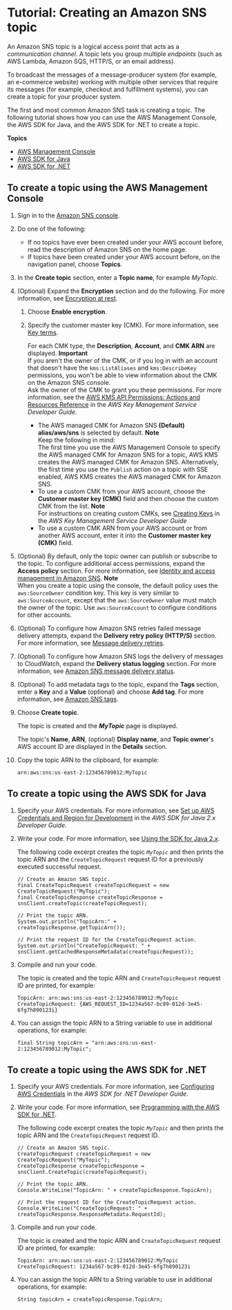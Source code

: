 # Tutorial: Creating an Amazon SNS topic<a name="sns-tutorial-create-topic"></a>

An Amazon SNS topic is a logical access point that acts as a *communication channel*\. A topic lets you group multiple *endpoints* \(such as AWS Lambda, Amazon SQS, HTTP/S, or an email address\)\.

To broadcast the messages of a message\-producer system \(for example, an e\-commerce website\) working with multiple other services that require its messages \(for example, checkout and fulfillment systems\), you can create a topic for your producer system\.

The first and most common Amazon SNS task is creating a topic\. The following tutorial shows how you can use the AWS Management Console, the AWS SDK for Java, and the AWS SDK for \.NET to create a topic\.

**Topics**
+ [AWS Management Console](#create-topic-aws-console)
+ [AWS SDK for Java](#create-topic-aws-java)
+ [AWS SDK for \.NET](#create-topic-aws-dot-net)

## To create a topic using the AWS Management Console<a name="create-topic-aws-console"></a>

1. Sign in to the [Amazon SNS console](https://console.aws.amazon.com/sns/home)\.

1. Do one of the following:
   + If no topics have ever been created under your AWS account before, read the description of Amazon SNS on the home page\.
   + If topics have been created under your AWS account before, on the navigation panel, choose **Topics**\.

1. In the **Create topic** section, enter a **Topic name**, for example *MyTopic*\.

1. \(Optional\) Expand the **Encryption** section and do the following\. For more information, see [Encryption at rest](sns-server-side-encryption.md)\.

   1. Choose **Enable encryption**\.

   1. Specify the customer master key \(CMK\)\. For more information, see [Key terms](sns-server-side-encryption.md#sse-key-terms)\.

      For each CMK type, the **Description**, **Account**, and **CMK ARN** are displayed\.
**Important**  
If you aren't the owner of the CMK, or if you log in with an account that doesn't have the `kms:ListAliases` and `kms:DescribeKey` permissions, you won't be able to view information about the CMK on the Amazon SNS console\.  
Ask the owner of the CMK to grant you these permissions\. For more information, see the [AWS KMS API Permissions: Actions and Resources Reference](https://docs.aws.amazon.com/kms/latest/developerguide/kms-api-permissions-reference.html) in the *AWS Key Management Service Developer Guide*\.
      + The AWS managed CMK for Amazon SNS **\(Default\) alias/aws/sns** is selected by default\.
**Note**  
Keep the following in mind:  
The first time you use the AWS Management Console to specify the AWS managed CMK for Amazon SNS for a topic, AWS KMS creates the AWS managed CMK for Amazon SNS\.
Alternatively, the first time you use the `Publish` action on a topic with SSE enabled, AWS KMS creates the AWS managed CMK for Amazon SNS\.
      + To use a custom CMK from your AWS account, choose the **Customer master key \(CMK\)** field and then choose the custom CMK from the list\.
**Note**  
For instructions on creating custom CMKs, see [Creating Keys](https://docs.aws.amazon.com/kms/latest/developerguide/create-keys.html) in the *AWS Key Management Service Developer Guide*
      + To use a custom CMK ARN from your AWS account or from another AWS account, enter it into the **Customer master key \(CMK\)** field\.

1. \(Optional\) By default, only the topic owner can publish or subscribe to the topic\. To configure additional access permissions, expand the **Access policy** section\. For more information, see [Identity and access management in Amazon SNS](sns-authentication-and-access-control.md)\. 
**Note**  
When you create a topic using the console, the default policy uses the `aws:SourceOwner` condition key\. This key is very similar to `aws:SourceAccount`, except that the `aws:SourceOwner` value must match the owner of the topic\. Use `aws:SourceAccount` to configure conditions for other accounts\. 

1. \(Optional\) To configure how Amazon SNS retries failed message delivery attempts, expand the **Delivery retry policy \(HTTP/S\)** section\. For more information, see [Message delivery retries](sns-message-delivery-retries.md)\.

1. \(Optional\) To configure how Amazon SNS logs the delivery of messages to CloudWatch, expand the **Delivery status logging** section\. For more information, see [Amazon SNS message delivery status](sns-topic-attributes.md)\.

1. \(Optional\) To add metadata tags to the topic, expand the **Tags** section, enter a **Key** and a **Value** \(optional\) and choose **Add tag**\. For more information, see [Amazon SNS tags](sns-tags.md)\.

1. Choose **Create topic**\.

   The topic is created and the ***MyTopic*** page is displayed\.

   The topic's **Name**, **ARN**, \(optional\) **Display name**, and **Topic owner**'s AWS account ID are displayed in the **Details** section\.

1. Copy the topic ARN to the clipboard, for example:

   ```
   arn:aws:sns:us-east-2:123456789012:MyTopic
   ```

## To create a topic using the AWS SDK for Java<a name="create-topic-aws-java"></a>

1. Specify your AWS credentials\. For more information, see [Set up AWS Credentials and Region for Development](https://docs.aws.amazon.com/sdk-for-java/v2/developer-guide/setup-credentials.html) in the *AWS SDK for Java 2\.x Developer Guide*\.

1. Write your code\. For more information, see [Using the SDK for Java 2\.x](https://docs.aws.amazon.com/sdk-for-java/v2/developer-guide/basics.html)\.

   The following code excerpt creates the topic *`MyTopic`* and then prints the topic ARN and the `CreateTopicRequest` request ID for a previously executed successful request\.

   ```
   // Create an Amazon SNS topic.
   final CreateTopicRequest createTopicRequest = new CreateTopicRequest("MyTopic");
   final CreateTopicResponse createTopicResponse = snsClient.createTopic(createTopicRequest);
   
   // Print the topic ARN.
   System.out.println("TopicArn:" + createTopicResponse.getTopicArn());
       
   // Print the request ID for the CreateTopicRequest action.
   System.out.println("CreateTopicRequest: " + snsClient.getCachedResponseMetadata(createTopicRequest));
   ```

1. Compile and run your code\.

   The topic is created and the topic ARN and `CreateTopicRequest` request ID are printed, for example:

   ```
   TopicArn: arn:aws:sns:us-east-2:123456789012:MyTopic
   CreateTopicRequest: {AWS_REQUEST_ID=1234a567-bc89-012d-3e45-6fg7h890123i}
   ```

1. You can assign the topic ARN to a String variable to use in additional operations, for example:

   ```
   final String topicArn = "arn:aws:sns:us-east-2:123456789012:MyTopic";
   ```

## To create a topic using the AWS SDK for \.NET<a name="create-topic-aws-dot-net"></a>

1. Specify your AWS credentials\. For more information, see [Configuring AWS Credentials](https://docs.aws.amazon.com/sdk-for-net/v3/developer-guide/net-dg-config-creds.html) in the *AWS SDK for \.NET Developer Guide*\.

1. Write your code\. For more information, see [Programming with the AWS SDK for \.NET](https://docs.aws.amazon.com/sdk-for-net/v3/developer-guide/net-dg-programming-techniques.html)\.

   The following code excerpt creates the topic *`MyTopic`* and then prints the topic ARN and the `CreateTopicRequest` request ID\.

   ```
   // Create an Amazon SNS topic.
   CreateTopicRequest createTopicRequest = new CreateTopicRequest("MyTopic");
   CreateTopicResponse createTopicResponse = snsClient.CreateTopic(createTopicRequest);
   
   // Print the topic ARN.
   Console.WriteLine("TopicArn: " + createTopicResponse.TopicArn);
   
   // Print the request ID for the CreateTopicRequest action.
   Console.WriteLine("CreateTopicRequest: " + createTopicResponse.ResponseMetadata.RequestId);
   ```

1. Compile and run your code\.

   The topic is created and the topic ARN and `CreateTopicRequest` request ID are printed, for example:

   ```
   TopicArn: arn:aws:sns:us-east-2:123456789012:MyTopic
   CreateTopicRequest: 1234a567-bc89-012d-3e45-6fg7h890123i
   ```

1. You can assign the topic ARN to a String variable to use in additional operations, for example:

   ```
   String topicArn = createTopicResponse.TopicArn;
   ```